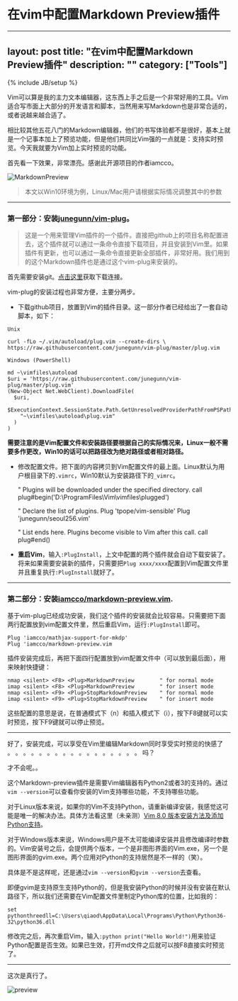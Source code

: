 ﻿# 在vim中配置Markdown Preview插件

---
layout: post
title: "在vim中配置Markdown Preview插件"
description: ""
category: ["Tools"]
---
{% include JB/setup %}

Vim可以算是我的主力文本编辑器，这东西上手之后是一个非常好用的工具。Vim适合写市面上大部分的开发语言和脚本，当然用来写Markdown也是非常合适的，或者说越来越合适了。

相比较其他五花八门的Markdown编辑器，他们的书写体验都不是很好，基本上就是一个记事本加上了预览功能，但是他们共同比Vim强的一点就是：支持实时预览。今天我就要为Vim加上实时预览的功能。

首先看一下效果，非常漂亮。感谢此开源项目的作者iamcco。

![MarkdownPreview](https://cloud.githubusercontent.com/assets/5492542/15363504/839753be-1d4b-11e6-9ac8-def4d7122e8d.gif)

> 本文以Win10环境为例，Linux/Mac用户请根据实际情况调整其中的参数


----

### 第一部分：安装[junegunn/vim-plug](https://github.com/junegunn/vim-plug)。

> 这是一个用来管理Vim插件的一个插件。直接把github上的项目名称配置进去，这个插件就可以通过一条命令直接下载项目，并且安装到Vim里。如果插件有更新，也可以通过一条命令直接更新全部插件，非常好用。我们用到的这个Markdown插件也是通过这个vim-plug来安装的。

首先需要安装git。[点击这里](https://git-scm.com/downloads)获取下载连接。
  
vim-plug的安装过程也非常方便，主要分两步。

* 下载github项目，放置到Vim的插件目录。这一部分作者已经给出了一套自动脚本，如下：

`Unix`

	curl -fLo ~/.vim/autoload/plug.vim --create-dirs \
	https://raw.githubusercontent.com/junegunn/vim-plug/master/plug.vim

`Windows (PowerShell)`

	md ~\vimfiles\autoload
	$uri = 'https://raw.githubusercontent.com/junegunn/vim-plug/master/plug.vim'
	(New-Object Net.WebClient).DownloadFile(
	  $uri,
	  $ExecutionContext.SessionState.Path.GetUnresolvedProviderPathFromPSPath(
	    "~\vimfiles\autoload\plug.vim"
	  )
	)

**需要注意的是Vim配置文件和安装路径要根据自己的实际情况来，Linux一般不需要多作更改，Win10的话可以把路径改为绝对路径或者相对路径。**


* 修改配置文件。把下面的内容拷贝到Vim配置文件的最上面。Linux默认为用户根目录下的`.vimrc`，Win10默认为安装路径下的`_vimrc`。

  	 
	" Plugins will be downloaded under the specified directory.
	call plug#begin('D:\ProgramFiles\Vim\vimfiles\plugged')

	" Declare the list of plugins.
	Plug 'tpope/vim-sensible'
	Plug 'junegunn/seoul256.vim'

	" List ends here. Plugins become visible to Vim after this call.
	call plug#end()

* **重启Vim**，输入`:PlugInstall`，上文中配置的两个插件就会自动下载安装了。将来如果需要安装新的插件，只需要把`Plug xxxx/xxxx`配置到Vim配置文件里并且重复执行`:PlugInstall`就好了。


----

### 第二部分：安装[iamcco/markdown-preview.vim](https://github.com/iamcco/markdown-preview.vim).

基于vim-plug已经成功安装，我们这个插件的安装就会比较容易。只需要把下面两行配置放到vim配置文件里，然后重启Vim，运行`:PlugInstall`即可。

	Plug 'iamcco/mathjax-support-for-mkdp'
	Plug 'iamcco/markdown-preview.vim

插件安装完成后，再把下面四行配置放到vim配置文件中（可以放到最后面），用来映射快捷键：

	nmap <silent> <F8> <Plug>MarkdownPreview        " for normal mode
	imap <silent> <F8> <Plug>MarkdownPreview        " for insert mode
	nmap <silent> <F9> <Plug>StopMarkdownPreview    " for normal mode
	imap <silent> <F9> <Plug>StopMarkdownPreview    " for insert mode

这些配置的意思是说，在普通模式下（n）和插入模式下（i），按下F8键就可以实时预览，按下F9键就可以停止预览。


----

好了，安装完成，可以享受在Vim里编辑Markdown同时享受实时预览的快感了
。
。
。
。
。
。
。
。
。
。
。
。
。
。
。
。
。
吗？

才不会呢。。

这个Markdown-preview插件是需要Vim编辑器有Python2或者3的支持的。通过`vim --version`可以查看你安装的Vim支持哪些功能，不支持哪些功能。

对于Linux版本来说，如果你的Vim不支持Python，请重新编译安装，我感觉这可能是唯一的解决办法。具体方法看这里（未亲测）[Vim 8.0 版本安装方法及添加Python支持](https://www.cnblogs.com/DillGao/p/6268165.html)。

对于Windows版本来说，Windows用户是不太可能编译安装并且修改编译时参数的。Vim安装号之后，会提供两个版本，一个是非图形界面的Vim.exe，另一个是图形界面的gvim.exe。两个应用对Python的支持居然是不一样的（笑）。

具体是不是这样呢，还是通过`vim --version`和`gvim --version`去查看。

即便gvim是支持原生支持Python的，但是我安装Python的时候并没有安装在默认路径下，所以我们还需要在Vim配置文件里制定Python库的位置，比如我的：

	set pythonthreedll=C:\Users\qiaod\AppData\Local\Programs\Python\Python36-32\python36.dll

修改完之后，再次重启Vim，输入`:python print("Hello World!")`用来验证Python配置是否生效。如果已生效，打开md文件之后就可以按F8直接实时预览了。


----


这次是真行了。

![preview](http://dellyqiao.qiniudn.com/2018/04/10/preview.JPG)
